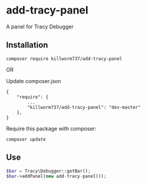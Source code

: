 # add-tracy-panel
A panel for Tracy Debugger

## Installation

```
composer require killworm737/add-tracy-panel
```

OR

Update composer.json
```
{
    "require": {
        ...
        "killworm737/add-tracy-panel": "dev-master"
    },
}
```

Require this package with composer:

```
composer update
```

Use
-----------

```php
$bar = Tracy\Debugger::getBar();
$bar->addPanel(new add-tracy-panel());
```